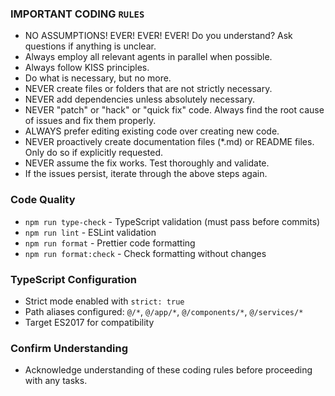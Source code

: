 ### IMPORTANT CODING `RULES`
- NO ASSUMPTIONS! EVER! EVER! EVER! Do you understand? Ask questions if anything is unclear.
- Always employ all relevant agents in parallel when possible.
- Always follow KISS principles.
- Do what is necessary, but no more.
- NEVER create files or folders that are not strictly necessary.
- NEVER add dependencies unless absolutely necessary.
- NEVER "patch" or "hack" or "quick fix" code. Always find the root cause of issues and fix them properly.
- ALWAYS prefer editing existing code over creating new code.
- NEVER proactively create documentation files (*.md) or README files. Only do so if explicitly requested.
- NEVER assume the fix works. Test thoroughly and validate.
- If the issues persist, iterate through the above steps again.

### Code Quality
- `npm run type-check` - TypeScript validation (must pass before commits)
- `npm run lint` - ESLint validation
- `npm run format` - Prettier code formatting
- `npm run format:check` - Check formatting without changes

### TypeScript Configuration
- Strict mode enabled with `strict: true`
- Path aliases configured: `@/*`, `@/app/*`, `@/components/*`, `@/services/*`
- Target ES2017 for compatibility

### Confirm Understanding
- Acknowledge understanding of these coding rules before proceeding with any tasks.
